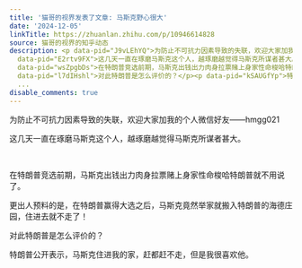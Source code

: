 ```yaml
---
title: '猫哥的视界发表了文章: 马斯克野心很大'
date: '2024-12-05'
linkTitle: https://zhuanlan.zhihu.com/p/10946614828
source: 猫哥的视界的知乎动态
description: <p data-pid="J9vLEhYQ">为防止不可抗力因素导致的失联，欢迎大家加我的个人微信好友——hmgg021<br></p><p
  data-pid="E2rtv9FX">这几天一直在琢磨马斯克这个人，越琢磨越觉得马斯克所谋者甚大。</p><p class="ztext-empty-paragraph"><br></p><p
  data-pid="wsZpgbDs">在特朗普竞选前期，马斯克出钱出力肉身拉票赌上身家性命梭哈特朗普就不用说了。</p><p data-pid="qa4c_1ri">更出人预料的是，在特朗普赢得大选之后，马斯克竟然举家就搬入特朗普的海德庄园，住进去就不走了！</p><p
  data-pid="l7dIHshl">对此特朗普是怎么评价的？</p><p data-pid="kSAUGfYp">特朗普公开表示，马斯克住进我的家，赶都赶不走，但是我很喜欢他。</p><p
  ...
disable_comments: true
---
```

<p data-pid="J9vLEhYQ">为防止不可抗力因素导致的失联，欢迎大家加我的个人微信好友——hmgg021<br></p><p data-pid="E2rtv9FX">这几天一直在琢磨马斯克这个人，越琢磨越觉得马斯克所谋者甚大。</p><p class="ztext-empty-paragraph"><br></p><p data-pid="wsZpgbDs">在特朗普竞选前期，马斯克出钱出力肉身拉票赌上身家性命梭哈特朗普就不用说了。</p><p data-pid="qa4c_1ri">更出人预料的是，在特朗普赢得大选之后，马斯克竟然举家就搬入特朗普的海德庄园，住进去就不走了！</p><p data-pid="l7dIHshl">对此特朗普是怎么评价的？</p><p data-pid="kSAUGfYp">特朗普公开表示，马斯克住进我的家，赶都赶不走，但是我很喜欢他。</p><p ...
